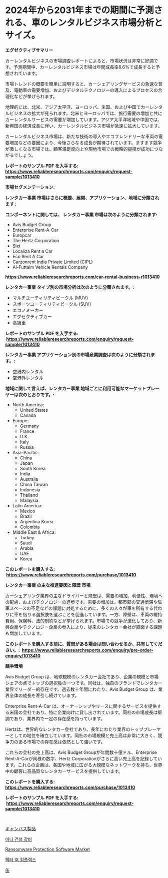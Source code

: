 <p><h1>2024年から2031年までの期間に予測される、車のレンタルビジネス市場分析とサイズ。</h1></p><p><strong>エグゼクティブサマリー</strong></p>
<p><p>カーレンタルビジネスの市場調査レポートによると、市場状況は非常に好調です。予測期間中、カーレンタルビジネス市場は年間成長率8.6%で成長すると予想されています。</p><p>市場トレンドの概要を簡単に説明すると、カーシェアリングサービスの急速な普及、電動車の需要増加、およびデジタルテクノロジーの導入によるプロセスの合理化などが挙げられます。</p><p>地理的には、北米、アジア太平洋、ヨーロッパ、米国、および中国でカーレンタルビジネスの拡大が見られます。北米とヨーロッパでは、旅行需要の増加と共にカーレンタルサービスの需要が増加しています。アジア太平洋地域や中国では、新興国の経済成長に伴い、カーレンタルビジネス市場が急速に拡大しています。</p><p>カーレンタルビジネス市場は、新たな技術の導入やエコフレンドリーな車両の需要増加などの要因により、今後さらなる成長が期待されています。ますます競争が激しくなる市場では、顧客満足度向上や現地市場での戦略的提携が成功につながるでしょう。</p></p>
<p><strong>レポートのサンプル PDF を入手する: <a href="https://www.reliableresearchreports.com/enquiry/request-sample/1013410">https://www.reliableresearchreports.com/enquiry/request-sample/1013410</a></strong></p>
<p><strong>市場セグメンテーション:</strong></p>
<p><strong> レンタカー事業 市場はさらに概要、展開、アプリケーション、地域に分類されます :</strong></p>
<p><strong>コンポーネントに関しては、 レンタカー事業 市場は次のように分類されます: &nbsp;</strong></p>
<p><ul><li>Avis Budget Group</li><li>Enterprise Rent-A-Car</li><li>Europcar</li><li>The Hertz Corporation</li><li>Sixt</li><li>Localiza Rent a Car</li><li>Eco Rent A Car</li><li>Carzonrent India Private Limited (CIPL)</li><li>Al-Futtaim Vehicle Rentals Company</li></ul></p>
<p><strong><a href="https://www.reliableresearchreports.com/car-rental-business-r1013410">https://www.reliableresearchreports.com/car-rental-business-r1013410</a></strong></p>
<p><strong> レンタカー事業 タイプ別の市場分析は次のように分類されます。:</strong></p>
<p><ul><li>マルチユーティリティビークル (MUV)</li><li>スポーツユーティリティビークル (SUV)</li><li>エコノミーカー</li><li>エグゼクティブカー</li><li>高級車</li></ul></p>
<p><strong>レポートのサンプル PDF を入手する: &nbsp;<a href="https://www.reliableresearchreports.com/enquiry/request-sample/1013410">https://www.reliableresearchreports.com/enquiry/request-sample/1013410</a></strong></p>
<p><strong> レンタカー事業 アプリケーション別の市場産業調査は次のように分類されます。:</strong></p>
<p><ul><li>空港内レンタル</li><li>空港外レンタル</li></ul></p>
<p><strong>地域に関して言えば、レンタカー事業 地域ごとに利用可能なマーケットプレーヤーは次のとおりです。:</strong></p>
<p><ul>
    <li>
        North America:
        <ul>
            <li>United States</li>
            <li>Canada</li>
        </ul>
    </li>
    <li>
        Europe:
        <ul>
            <li>Germany</li>
            <li>France</li>
            <li>U.K.</li>
            <li>Italy</li>
            <li>Russia</li>
        </ul>
    </li>
    <li>
        Asia-Pacific:
        <ul>
            <li>China</li>
            <li>Japan</li>
            <li>South Korea</li>
            <li>India</li>
            <li>Australia</li>
            <li>China Taiwan</li>
            <li>Indonesia</li>
            <li>Thailand</li>
            <li>Malaysia</li>
        </ul>
    </li>
    <li>
        Latin America:
        <ul>
            <li>Mexico</li>
            <li>Brazil</li>
            <li>Argentina Korea</li>
            <li>Colombia</li>
        </ul>
    </li>
    <li>
        Middle East & Africa:
        <ul>
            <li>Turkey</li>
            <li>Saudi</li>
            <li>Arabia</li>
            <li>UAE</li>
            <li>Korea</li>
        </ul>
    </li>
    </ul></p>
<p><strong>このレポートを購入する: &nbsp;<a href="https://www.reliableresearchreports.com/purchase/1013410">https://www.reliableresearchreports.com/purchase/1013410</a></strong></p>
<p><strong>レンタカー事業 の主な推進要因と障壁 市場</strong></p>
<p><p>カーシェアリング業界の主なドライバーと障壁は、需要の増加、利便性、環境への配慮、およびテクノロジーの進歩です。需要の増加は、都市部の交通渋滞や駐車スペースの不足などの課題に対処するために、多くの人々が車を所有する代わりに車を借りる選択肢を選ぶことを促進しています。一方、障壁は、車両の維持費用、保険料、法的制約などが挙げられます。市場での競争が激化しており、新興企業やテクノロジー企業の参入により、従来のレンタカー会社が直面する課題も増加しています。</p></p>
<p><strong>このレポートを購入する前に、質問がある場合は問い合わせるか、共有してください。:&nbsp; <a href="https://www.reliableresearchreports.com/enquiry/pre-order-enquiry/1013410">https://www.reliableresearchreports.com/enquiry/pre-order-enquiry/1013410</a></strong></p>
<p><strong>競争環境</strong></p>
<p><p>Avis Budget Group は、地球規模のレンタカー会社であり、企業の規模と市場シェアの点でトップの選択肢の一つです。同社は、独自のブランドでレンタカー業界でリーダー的存在です。過去数十年間にわたり、Avis Budget Group は、業界全体の成長を牽引し続けています。</p><p>Enterprise Rent-A-Car は、オーナーシップやリースに関するサービスを提供する米国の会社であり、特に企業向けに貸し出されています。同社の市場成長は堅調であり、業界内で一定の存在感を持っています。</p><p>Hertzは、世界的なレンタカー会社であり、長年にわたり業界のトッププレーヤーとしての地位を確立しています。同社の市場規模と売上高は非常に大きく、競争力のある市場での存在感は依然として強いです。</p><p>これらの会社の売上高は、Avis Budget Groupが年間数十億ドル、Enterprise Rent-A-Carが同様の数字、Hertz Corporationがさらに高い売上高を記録しています。これらの企業は、各国や地域に広がる大規模なネットワークを持ち、世界中の顧客に高品質なレンタカーサービスを提供しています。</p></p>
<p><strong>このレポートを購入する: &nbsp; <a href="https://www.reliableresearchreports.com/purchase/1013410">https://www.reliableresearchreports.com/purchase/1013410</a></strong></p>
<p><strong>レポートのサンプル PDF を入手する: &nbsp;<a href="https://www.reliableresearchreports.com/enquiry/request-sample/1013410">https://www.reliableresearchreports.com/enquiry/request-sample/1013410</a></strong><strong></strong></p>
<p>&nbsp;</p>
<p><p><a href="https://github.com/schmahlson/Market-Research-Report-List-1/blob/main/794459752872.md">キャンバス製品</a></p><p><a href="https://github.com/rcabello548/Market-Research-Report-List-1/blob/main/144741648736.md">미니 건설 장비</a></p><p><a href="https://github.com/luckyshygirl/Market-Research-Report-List-4/blob/main/ransomware-protection-software-market.md">Ransomware Protection Software Market</a></p><p><a href="https://medium.com/@carmellalang1/%EC%9D%B8%EC%9E%90-ix-%EB%B3%B5%ED%95%A9%EC%B2%B4-%EC%8B%9C%EC%9E%A5%EC%9D%80-%EC%8B%9C%EC%9E%A5-%EC%A0%90%EC%9C%A0%EC%9C%A8-%ED%81%AC%EA%B8%B0-%EB%B0%8F-2031%EB%85%84%EA%B9%8C%EC%A7%80%EC%9D%98-%EC%B6%94%EC%A0%95-%EC%98%88%EC%B8%A1%EC%97%90-%EC%B4%88%EC%A0%90%EC%9D%84-%EB%A7%9E%EC%B6%94%EA%B3%A0-%EC%9E%88%EC%8A%B5%EB%8B%88%EB%8B%A4-80875e93d05a">팩터 IX 컴플렉스</a></p><p><a href="https://github.com/roulaayoub-saad/Market-Research-Report-List-1/blob/main/166792952871.md">缶</a></p></p>